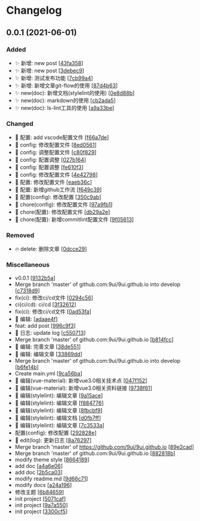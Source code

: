 # Changelog

<a name="0.0.1"></a>
## 0.0.1 (2021-06-01)

### Added

- ✨ 新增: new post [[43fa358](https://github.com/9ui/9ui.github.io/commit/43fa35842e118bc23649c0d486028eb573319e74)]
- ✨ 新增: new post [[3debec9](https://github.com/9ui/9ui.github.io/commit/3debec93b6400fb886bf8a5344993436391ddd1d)]
- ✨ 新增: 测试发布功能 [[7cb99a4](https://github.com/9ui/9ui.github.io/commit/7cb99a4fee292cac85fa18ae18af2a5657f87dc5)]
- ✨ 新增: 新增文章git-flow的使用 [[87d4b63](https://github.com/9ui/9ui.github.io/commit/87d4b63177cedcf43adab42b9a7b5c4e26e867d5)]
- ✨ new(doc): 新增文档(stylelint的使用) [[0e8d88b](https://github.com/9ui/9ui.github.io/commit/0e8d88b2a045a4b2047c855470b44767be5dea32)]
- ✨ new(doc): markdown的使用 [[cb2ada5](https://github.com/9ui/9ui.github.io/commit/cb2ada54a4606f38d4db3b5f86d9ba65b3330c9d)]
- ✨ new(doc): ls-lint工具的使用 [[a9a33be](https://github.com/9ui/9ui.github.io/commit/a9a33bebfbd4a0d715484e96752102552d950c6a)]

### Changed

- 🔧 配置: add vscode配置文件 [[f66a7de](https://github.com/9ui/9ui.github.io/commit/f66a7def2234698e7af350078a26be818b6fa07d)]
- 🔧 config: 修改配置文件 [[8ed0561](https://github.com/9ui/9ui.github.io/commit/8ed0561d1ea0432e5976b8953e50d05f9b0e2827)]
- 🔧 config: 调整配置文件 [[c80f829](https://github.com/9ui/9ui.github.io/commit/c80f8295fca78c34d60335d1fba233b3463cffc1)]
- 🔧 config: 配置调整 [[027b164](https://github.com/9ui/9ui.github.io/commit/027b164b8b9e468452d19a139c20b76be8735d14)]
- 🔧 config: 配置调整 [[fe610f3](https://github.com/9ui/9ui.github.io/commit/fe610f3497d4e6060c0b80e6f2173f7e09b79215)]
- 🔧 config: 修改配置文件 [[4e42798](https://github.com/9ui/9ui.github.io/commit/4e427988c71292934b409b2ea5d67a3faad9313a)]
- 🔧 配置: 修改配置文件 [[eaeb36c](https://github.com/9ui/9ui.github.io/commit/eaeb36c8639131849dc63fe25b001996d108c21b)]
- 🔧 配置: 新增github工作流 [[f649c39](https://github.com/9ui/9ui.github.io/commit/f649c39cbf5ad5abf066ac174cf26d1d970b058c)]
- 🔧 配置(config): 修改配置 [[350c9ab](https://github.com/9ui/9ui.github.io/commit/350c9ab1f816881b19d3daaa834b74fea365d90b)]
- 🔧 chore(config): 修改配置文件 [[97a9fb1](https://github.com/9ui/9ui.github.io/commit/97a9fb16bb3be2115150aef2d43696e9e4b5b851)]
- 🔧 chore(配置): 修改配置文件 [[db29a2e](https://github.com/9ui/9ui.github.io/commit/db29a2eda3cb921146c74ce9c896f3275dcbfede)]
- 🔧 chore(配置): 新增commitlint配置文件 [[9f05613](https://github.com/9ui/9ui.github.io/commit/9f056135223a160c85a1872761bfeea1e8f40a43)]

### Removed

- 🔥 delete: 删除文章 [[0dcce29](https://github.com/9ui/9ui.github.io/commit/0dcce298462c417a886b3fd1cb531d95b2de1082)]

### Miscellaneous

-  v0.0.1 [[9132b5a](https://github.com/9ui/9ui.github.io/commit/9132b5aefc941b48bd59914e4ca17896e6d410de)]
-  Merge branch &#x27;master&#x27; of github.com:9ui/9ui.github.io into develop [[c7318d9](https://github.com/9ui/9ui.github.io/commit/c7318d9c424dda0e9433282b832baf666b8d540a)]
-  fix(ci): 修改ci/cd文件 [[0294c56](https://github.com/9ui/9ui.github.io/commit/0294c56a5c6c8de23b28d75ec188251515338260)]
-  ci(ci/cd): ci/cd [[3f32612](https://github.com/9ui/9ui.github.io/commit/3f326127be5ac3a34ee858de066d05cefdfc8c34)]
-  fix(ci): 修改ci/cd文件 [[0ad53fa](https://github.com/9ui/9ui.github.io/commit/0ad53fae4f52feb4e6b5fe4949d8b8e3f92a176b)]
- 📝 编辑: [[adaae4f](https://github.com/9ui/9ui.github.io/commit/adaae4f848ec2bee56d843a76d6866da5b9c84ef)]
-  feat: add post [[996c9f3](https://github.com/9ui/9ui.github.io/commit/996c9f3e5ead1316540bbbaa64e569a3a354610a)]
- 📝 日志: update log [[c550713](https://github.com/9ui/9ui.github.io/commit/c550713c87cc15d98d06199eee18d8f92f73aae0)]
-  Merge branch &#x27;master&#x27; of github.com:9ui/9ui.github.io [[b814fcc](https://github.com/9ui/9ui.github.io/commit/b814fcc928f756a95d435fa66fe1376b45004d45)]
- 📝 编辑: 完善文章 [[38de551](https://github.com/9ui/9ui.github.io/commit/38de5515041826ab5e555e91a4dcef659390e415)]
- 📝 编辑: 编辑文章 [[33869dd](https://github.com/9ui/9ui.github.io/commit/33869dd0f1efcbcb768231690acb83e8a8bd9109)]
-  Merge branch &#x27;master&#x27; of github.com:9ui/9ui.github.io into develop [[b6fe14b](https://github.com/9ui/9ui.github.io/commit/b6fe14bd1310107d6335cfaf670a84438dbb82ac)]
-  Create main.yml [[9ca56ba](https://github.com/9ui/9ui.github.io/commit/9ca56baf7cf3125aa571cc43e580dfce20600d95)]
- 📝 编辑(vue-material): 新增vue3.0相关技术点 [[047f152](https://github.com/9ui/9ui.github.io/commit/047f152110edbd3c40e9402ab2bdc7056917ece9)]
- 📝 编辑(vue-material): 新增vue3.0相关资料链接 [[9738f61](https://github.com/9ui/9ui.github.io/commit/9738f61e0397eaf4c5348787af6cb639c703029d)]
- 📝 编辑(stylelint): 编辑文章 [[9a15ace](https://github.com/9ui/9ui.github.io/commit/9a15ace07705960a65a877ac10f71f724b2a5ef7)]
- 📝 编辑(stylelint): 编辑文章 [[f884776](https://github.com/9ui/9ui.github.io/commit/f8847765c7aca08d165329052156e3ee66e4f887)]
- 📝 编辑(stylelint): 编辑文章 [[8fbcbf9](https://github.com/9ui/9ui.github.io/commit/8fbcbf9b9aa7dea2a6aaeab57101131b93eda7d7)]
- 📝 编辑(stylelint): 编辑文档 [[d0fb7ff](https://github.com/9ui/9ui.github.io/commit/d0fb7ff009112202260cc432a738400718134aeb)]
- 📝 编辑(stylelint): 编辑文章 [[7c3533a](https://github.com/9ui/9ui.github.io/commit/7c3533a8e208451e4e31adf929a144f0c548396a)]
-  配置(config): 修改配置 [[292828e](https://github.com/9ui/9ui.github.io/commit/292828efe2da97b53636e1f7691bb8731010e5a3)]
- 📝 edit(log): 更新日志 [[8a76297](https://github.com/9ui/9ui.github.io/commit/8a762970cbe701c871abb0defca0a1166bb69497)]
-  Merge branch &#x27;master&#x27; of https://github.com/9ui/9ui.github.io [[89e2cad](https://github.com/9ui/9ui.github.io/commit/89e2cadf57f9d99a88c6b1ca09dd6dc6050aa531)]
-  Merge branch &#x27;master&#x27; of github.com:9ui/9ui.github.io [[882818b](https://github.com/9ui/9ui.github.io/commit/882818b354e5926352df975f4343407e488b3da5)]
-  modify theme style [[8664189](https://github.com/9ui/9ui.github.io/commit/866418999c5c717566875b1a44cb2b3bcee9cafe)]
-  add doc [[a4a6e06](https://github.com/9ui/9ui.github.io/commit/a4a6e061e94b56900f1610a74c68aa011dcaacd7)]
-  add doc [[2b5ca03](https://github.com/9ui/9ui.github.io/commit/2b5ca03b48dc5d54e5d171662dfd5ded46fa4207)]
-  modify readme.md [[9d66c71](https://github.com/9ui/9ui.github.io/commit/9d66c71bcdf116b8e06f01d20d88b4c919fd82ea)]
-  modify docs [[a24a196](https://github.com/9ui/9ui.github.io/commit/a24a196a61cc8a252a43be73a52673a9d5809597)]
-  修改主题 [[6b84659](https://github.com/9ui/9ui.github.io/commit/6b846593d1bbe7fdf70265e3abfe61cd6f12fdeb)]
-  init project [[5071caf](https://github.com/9ui/9ui.github.io/commit/5071caf584da63068733f1b651bfc59a40ff4c39)]
-  init project [[9a7a550](https://github.com/9ui/9ui.github.io/commit/9a7a5505401db6743676e51b465e6e2507185fb7)]
-  init project [[3300cf5](https://github.com/9ui/9ui.github.io/commit/3300cf51b057f46393ca24f791e3c06ba7a1849b)]


